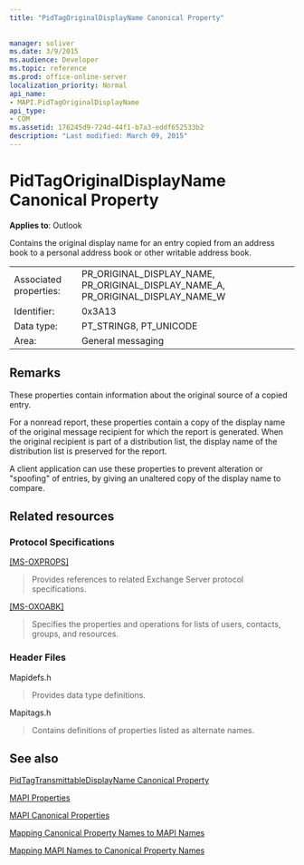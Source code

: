 ```yaml
---
title: "PidTagOriginalDisplayName Canonical Property"
 
 
manager: soliver
ms.date: 3/9/2015
ms.audience: Developer
ms.topic: reference
ms.prod: office-online-server
localization_priority: Normal
api_name:
- MAPI.PidTagOriginalDisplayName
api_type:
- COM
ms.assetid: 176245d9-724d-44f1-b7a3-eddf652533b2
description: "Last modified: March 09, 2015"
---
```


# PidTagOriginalDisplayName Canonical Property

  
  
**Applies to**: Outlook 
  
Contains the original display name for an entry copied from an address book to a personal address book or other writable address book.
  
|||
|:-----|:-----|
|Associated properties:  <br/> |PR_ORIGINAL_DISPLAY_NAME, PR_ORIGINAL_DISPLAY_NAME_A, PR_ORIGINAL_DISPLAY_NAME_W  <br/> |
|Identifier:  <br/> |0x3A13  <br/> |
|Data type:  <br/> |PT_STRING8, PT_UNICODE  <br/> |
|Area:  <br/> |General messaging  <br/> |
   
## Remarks

These properties contain information about the original source of a copied entry.
  
For a nonread report, these properties contain a copy of the display name of the original message recipient for which the report is generated. When the original recipient is part of a distribution list, the display name of the distribution list is preserved for the report.
  
A client application can use these properties to prevent alteration or "spoofing" of entries, by giving an unaltered copy of the display name to compare.
  
## Related resources

### Protocol Specifications

[[MS-OXPROPS]](http://msdn.microsoft.com/library/f6ab1613-aefe-447d-a49c-18217230b148%28Office.15%29.aspx)
  
> Provides references to related Exchange Server protocol specifications.
    
[[MS-OXOABK]](http://msdn.microsoft.com/library/f4cf9b4c-9232-4506-9e71-2270de217614%28Office.15%29.aspx)
  
> Specifies the properties and operations for lists of users, contacts, groups, and resources.
    
### Header Files

Mapidefs.h
  
> Provides data type definitions.
    
Mapitags.h
  
> Contains definitions of properties listed as alternate names.
    
## See also



[PidTagTransmittableDisplayName Canonical Property](pidtagtransmittabledisplayname-canonical-property.md)


[MAPI Properties](mapi-properties.md)
  
[MAPI Canonical Properties](mapi-canonical-properties.md)
  
[Mapping Canonical Property Names to MAPI Names](mapping-canonical-property-names-to-mapi-names.md)
  
[Mapping MAPI Names to Canonical Property Names](mapping-mapi-names-to-canonical-property-names.md)

